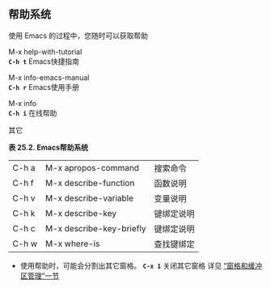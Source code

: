 ## 帮助系统

使用 Emacs 的过程中，您随时可以获取帮助

M-x help-with-tutorial  
**`C-h t`** Emacs快捷指南

M-x info-emacs-manual  
**`C-h r`** Emacs使用手册

M-x info  
**`C-h i`** 在线帮助

其它

**表 25.2. Emacs帮助系统**

|       |                          |            |
|-------|--------------------------|------------|
| C-h a | M-x apropos-command      | 搜索命令   |
| C-h f | M-x describe-function    | 函数说明   |
| C-h v | M-x describe-variable    | 变量说明   |
| C-h k | M-x describe-key         | 键绑定说明 |
| C-h c | M-x describe-key-briefly | 键绑定说明 |
| C-h w | M-x where-is             | 查找键绑定 |

- 使用帮助时，可能会分割出其它窗格。 **`C-x 1`** 关闭其它窗格 详见
  [“窗格和缓冲区管理”一节](ch25s10.md "窗格和缓冲区管理")
